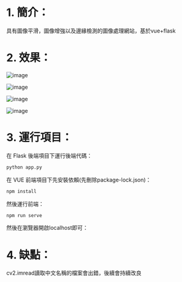 # 1. 簡介：
  具有圖像平滑，圖像增強以及邊緣檢測的圖像處理網站，基於vue+flask
# 2. 效果：
![image](https://github.com/user-attachments/assets/694b0503-640d-455a-ab05-8c70e6639219)

![image](https://github.com/user-attachments/assets/5ecb7f95-52df-4ae4-98cc-5cc58b975449)


![image](https://github.com/user-attachments/assets/bae6d998-12e2-4453-bcf4-d961238ce8f3)

![image](https://github.com/user-attachments/assets/336cb0b1-7274-45b2-b032-72d400aac688)



# 3. 運行項目：

在 Flask 後端項目下運行後端代碼：

```bash
python app.py  
```

在 VUE 前端項目下先安裝依賴(先刪除package-lock.json)：

```bash
npm install
```

然後運行前端：

```bash
npm run serve
```

然後在瀏覽器開啟localhost即可：
# 4. 缺點：
   cv2.imread讀取中文名稱的檔案會出錯，後續會持續改良





